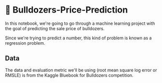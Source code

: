 # 🚜 Bulldozers-Price-Prediction

In this notebook, we're going to go through a machine learning project with the goal of predicting the sale price of bulldozers.

Since we're trying to predict a number, this kind of problem is known as a regression problem.

## Data

The data and evaluation metric we'll be using (root mean square log error or RMSLE) is from the Kaggle Bluebook for Bulldozers competition.
